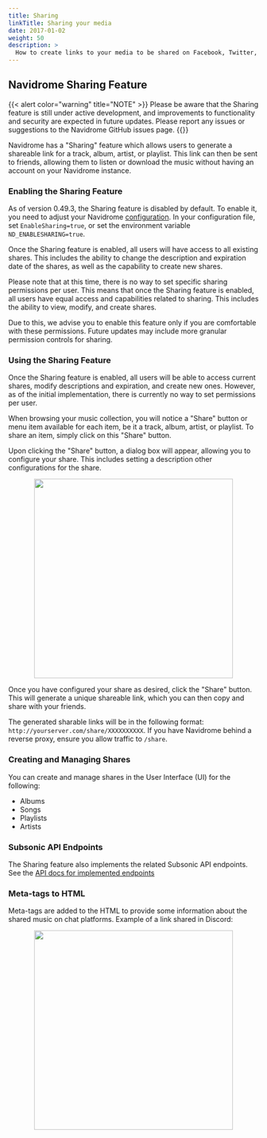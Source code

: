 ```yaml
---
title: Sharing
linkTitle: Sharing your media
date: 2017-01-02
weight: 50
description: >
  How to create links to your media to be shared on Facebook, Twitter, WhatsApp
---
```


## Navidrome Sharing Feature

{{< alert color="warning" title="NOTE" >}}
Please be aware that the Sharing feature is still under active development, and improvements to functionality and security are expected in future updates. Please report any issues or suggestions to the Navidrome GitHub issues page.
{{</alert>}}

Navidrome has a "Sharing" feature which allows users to generate a shareable link for a track, album, artist, or playlist. This link can then be sent to friends, allowing them to listen or download the music without having an account on your Navidrome instance.

### Enabling the Sharing Feature
As of version 0.49.3, the Sharing feature is disabled by default. To enable it, you need to adjust your Navidrome 
[configuration](/docs/usage/configuration-options). In your configuration file, set `EnableSharing=true`, or set the 
environment variable `ND_ENABLESHARING=true`.

Once the Sharing feature is enabled, all users will have access to all existing shares. This includes the ability to change the description and expiration date of the shares, as well as the capability to create new shares.

Please note that at this time, there is no way to set specific sharing permissions per user. This means that once the Sharing feature is enabled, all users have equal access and capabilities related to sharing. This includes the ability to view, modify, and create shares.

Due to this, we advise you to enable this feature only if you are comfortable with these permissions. Future updates may include more granular permission controls for sharing.

### Using the Sharing Feature
Once the Sharing feature is enabled, all users will be able to access current shares, modify descriptions and expiration, and create new ones. However, as of the initial implementation, there is currently no way to set permissions per user.

When browsing your music collection, you will notice a "Share" button or menu item available for each item, be it a track, album, artist, or playlist. To share an item, simply click on this "Share" button.

Upon clicking the "Share" button, a dialog box will appear, allowing you to configure your share. This includes setting a description other configurations for the share.

<p align="center">
<img width="400" src="/screenshots/share-dialog.png">
</p>

Once you have configured your share as desired, click the "Share" button. This will generate a unique shareable link, which you can then copy and share with your friends.

The generated sharable links will be in the following format: `http://yourserver.com/share/XXXXXXXXXX`. If you have Navidrome behind a reverse proxy, ensure you allow traffic to `/share`.

### Creating and Managing Shares
You can create and manage shares in the User Interface (UI) for the following:

- Albums
- Songs
- Playlists
- Artists


### Subsonic API Endpoints
The Sharing feature also implements the related Subsonic API endpoints. 
See the <a href="https://opensubsonic.netlify.app/categories/sharing/" target="_blank">API docs for implemented endpoints</a>

### Meta-tags to HTML
Meta-tags are added to the HTML to provide some information about the shared music on chat platforms. Example of a link shared in Discord:

<p align="center">
<img width="400" src="/screenshots/share-meta.png">
</p>
